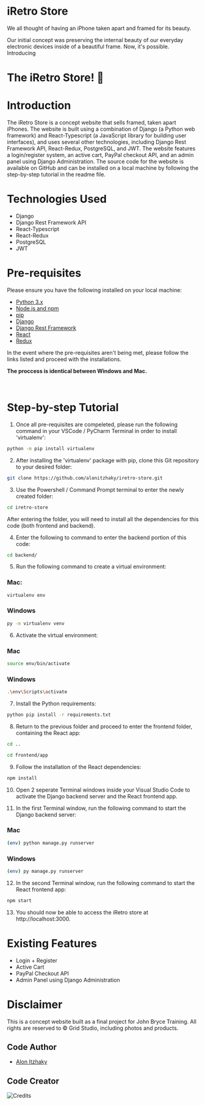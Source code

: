 <!-- Put photo of store. -->
<!-- ![Logo]()  --> 

# iRetro Store

We all thought of having an iPhone taken apart and framed for its beauty.

Our initial concept was preserving the internal beauty of our everyday electronic devices inside of a beautiful frame. 
Now, it's possible. Introducing

<h1>The iRetro Store! 🍎</h1>

# Introduction
The iRetro Store is a concept website that sells framed, taken apart iPhones. The website is built using a combination of Django (a Python web framework) and React-Typescript (a JavaScript library for building user interfaces), and uses several other technologies, including Django Rest Framework API, React-Redux, PostgreSQL, and JWT. The website features a login/register system, an active cart, PayPal checkout API, and an admin panel using Django Administration. The source code for the website is available on GitHub and can be installed on a local machine by following the step-by-step tutorial in the readme file. 

# Technologies Used
- Django
- Django Rest Framework API
- React-Typescript
- React-Redux
- PostgreSQL
- JWT

# Pre-requisites
Please ensure you have the following installed on your local machine: 
- [Python 3.x]((https://www.python.org/downloads/))
- [Node.js and npm](https://docs.npmjs.com/downloading-and-installing-node-js-and-npm)
- [pip]((https://www.geeksforgeeks.org/how-to-install-pip-on-windows/))
- [Django](https://docs.djangoproject.com/en/4.1/topics/install/)
- [Django Rest Framework](https://www.django-rest-framework.org/#installation)
- [React](https://reactjs.org/docs/create-a-new-react-app.html)
- [Redux](https://redux.js.org/introduction/installation#create-a-react-redux-app)

In the event where the pre-requisites aren't being met, please follow the links listed and proceed with the installations. 

**The proccess is identical between Windows and Mac.**

<br>

# Step-by-step Tutorial

1. Once all pre-requisites are compeleted, please run the following command in your VSCode / PyCharm Terminal in order to install 'virtualenv': 
```bash
python -m pip install virtualenv
```

2. After installing the 'virtualenv' package with pip, clone this Git repository to your desired folder: 
```bash
git clone https://github.com/alonitzhaky/iretro-store.git
```

3. Use the Powershell / Command Prompt terminal to enter the newly created folder: 
```bash
cd iretro-store
```

After entering the folder, you will need to install all the dependencies for this code (both frontend and backend). 

4. Enter the following to command to enter the backend portion of this code:
```bash
cd backend/
```

5. Run the following command to create a virtual environment:
### Mac: 
```bash
virtualenv env
```

### Windows
```bash
py -m virtualenv venv
```

6. Activate the virtual environment:
### Mac
```bash
source env/bin/activate
```
### Windows
```bash
.\env\Scripts\activate
```

7. Install the Python requirements: 
```bash
python pip install -r requirements.txt
```

8. Return to the previous folder and proceed to enter the frontend folder, containing the React app: 
```bash
cd ..
```

```bash
cd frontend/app
```

9. Follow the installation of the React dependencies: 
```bash
npm install
```
10. Open 2 seperate Terminal windows inside your Visual Studio Code to activate the Django backend server and the React frontend app. 

11. In the first Terminal window, run the following command to start the Django backend server: 

### Mac
```bash
(env) python manage.py runserver
```

### Windows
```bash
(env) py manage.py runserver
```

12. In the second Terminal window, run the following command to start the React frontend app: 
```bash
npm start
```

13. You should now be able to access the iRetro store at http://localhost:3000.

# Existing Features
- Login + Register
- Active Cart
- PayPal Checkout API
- Admin Panel using Django Administration

# Disclaimer
This is a concept website built as a final project for John Bryce Training. All rights are reserved to © Grid Studio, including photos and products. 

## Code Author

- [Alon Itzhaky](https:/www.linkedin.com/alonitzhaky)

## Code Creator

![Credits](https://img.shields.io/badge/Creator-Alon%20Itzhaky-informational)


